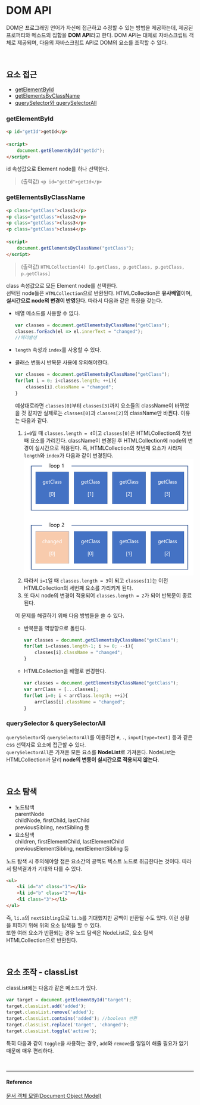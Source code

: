 # DOM API
DOM은 프로그래밍 언어가 자신에 접근하고 수정할 수 있는 방법을 제공하는데, 제공된 프로퍼티와 메소드의 집합을 **DOM API**라고 한다. DOM API는 대체로 자바스크립트 객체로 제공되며, 다음의 자바스크립트 API로 DOM의 요소를 조작할 수 있다.

<br/>

## 요소 접근
* [getElementById](###getElementById)
* [getElementsByClassName](###getElementsByClassName)
* [querySelector와 querySelectorAll]( ###-querySelector-&-querySelectorAll)

### getElementById
```html
<p id="getId">getId</p>

<script>
    document.getElementById("getId");
</script>
```
id 속성값으로 Element node를 하나 선택한다.   
> (출력값) `<p id="getId">getId</p>`

### getElementsByClassName
```html
<p class="getClass">class1</p>
<p class="getClass">class2</p>
<p class="getClass">class3</p>
<p class="getClass">class4</p>

<script>
    document.getElementsByClassName("getClass");
</script>
```
> (출력값) `HTMLCollection(4) [p.getClass, p.getClass, p.getClass, p.getClass]`

class 속성값으로 모든 Element node를 선택한다.   
선택된 node들은 `HTMLCollection`으로 반환된다.
HTMLCollection은 **유사배열**이며, **실시간으로 node의 변경이 반영**된다. 따라서 다음과 같은 특징을 갖는다.

* 배열 메소드를 사용할 수 없다.
    ```js
    var classes = document.getElementsByClassName("getClass");
    classes.forEach(el => el.innerText = "changed");
    //에러발생
    ```
* `length` 속성과 `index`를 사용할 수 있다.
* 클래스 변동시 반복문 사용에 유의해야한다.
    ```js
    var classes = document.getElementsByClassName("getClass");
    for(let i = 0; i<classes.length; ++i){
        classes[i].className = "changed";
    }
    ```
    예상대로라면 `classes[0]`부터 `classes[3]`까지 요소들의 className이 바뀌었을 것 같지만 실제로는 `classes[0]`과 `classes[2]`의 className만 바뀐다. 이유는 다음과 같다.
    1. `i=0`일 때 `classes.length = 4`이고 `classes[0]`은 HTMLCollection의 첫번째 요소를 가리킨다. className이 변경된 후 HTMLCollection에 node의 변경이 실시간으로 적용된다. 즉, HTMLCollection의 첫번째 요소가 사라져 `length`와 `index`가 다음과 같이 변경된다.  
    ![HTMLCollection](/assets/images/HTMLCollection.png)
    2. 따라서 `i=1`일 때 `classes.length = 3`이 되고 `classes[1]`는 이전 HTMLCollection의 세번째 요소를 가리키게 된다. 
    3. 또 다시 node의 변경이 적용되어 `classes.length = 2`가 되어 반복문이 종료된다.   
    
    이 문제를 해결하기 위해 다음 방법들을 쓸 수 있다.  
    * 반복문을 역방향으로 돌린다. 
        ```js
        var classes = document.getElementsByClassName("getClass");
        for(let i=classes.length-1; i >= 0; --i){
            classes[i].className = "changed";
        }
        ```
    * HTMLCollection을 배열로 변경한다.
        ```js
        var classes = document.getElementsByClassName("getClass");
        var arrClass = [...classes]; 
        for(let i=0; i < arrClass.length; ++i){
            arrClass[i].className = "changed";
        }
        ```

### querySelector & querySelectorAll
`querySelector`와 `querySelectorAll`를 이용하면 `#`, `.`, `input[type=text]` 등과 같은 css 선택자로 요소에 접근할 수 있다.   
`querySelectorAll`은 가져온 모든 요소를 **NodeList**로 가져온다. NodeList는 HTMLCollection과 달리 **node의 변동이 실시간으로 적용되지 않는다.** 

<br/>

## 요소 탐색
* 노드탐색  
    parentNode  
    childNode, firstChild, lastChild   
    previousSibling, nextSibling 등
* 요소탐색   
    children, firstElementChild, lastElementChild  
    previousElementSibling, nextElementSibling 등


노드 탐색 시 주의해야할 점은 요소간의 공백도 텍스트 노드로 취급한다는 것이다. 따라서 탐색결과가 기대와 다를 수 있다. 
```HTML
<ul>
    <li id="a" class="1"></li>  
    <li id="b" class="2"></li>
    <li class="3"></li>
</ul>
```
즉, `li.a`의 `nextSibling`으로 `li.b`를 기대했지만 공백이 반환될 수도 있다. 이런 상황을 피하기 위해 위의 요소 탐색을 할 수 있다.   
또한 여러 요소가 반환되는 경우 노드 탐색은 NodeList로, 요소 탐색 HTMLCollection으로 반환된다. 

<br/>

## 요소 조작 - classList

classList에는 다음과 같은 메소드가 있다. 
```js
var target = document.getElementById("target");
target.classList.add('added');
target.classList.remove('added');
target.classList.contains('added'); //boolean 반환
target.classList.replace('target', 'changed');
target.classList.toggle('active');
```
특히 다음과 같이 `toggle`을 사용하는 경우, `add`와 `remove`를 일일이 해줄 필요가 없기 때문에 매우 편리하다.

<br/>

---
#### Reference
[문서 객체 모델(Document Object Model)](https://poiemaweb.com/js-dom)